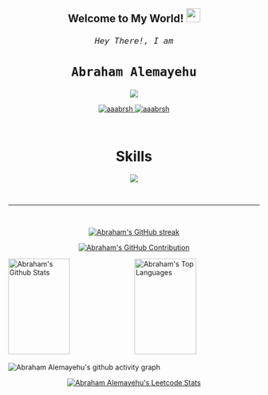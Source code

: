 <h2 align="center">
  Welcome to My World!
  <img src="https://media.giphy.com/media/hvRJCLFzcasrR4ia7z/giphy.gif" width="28">
</h2>

<!-- <a href="https://komarev.com/ghpvc/?username=aaabrsh">
  <img align="right" src="https://komarev.com/ghpvc/?username=aaabrsh&label=Visitors&color=0e75b6&style=flat" alt="Profile visitor" />
</a> -->

<!-- [![wakatime](https://wakatime.com/badge/user/eebb3dd8-d9b2-40de-9b88-6fd6cac99dbc.svg)](https://wakatime.com/@eebb3dd8-d9b2-40de-9b88-6fd6cac99dbc) -->

<!-- Intro  -->
<h3 align="center">
        <samp>
            <h6>Hey There!, I am</h6>
            <h2> Abraham Alemayehu</h2>
        </samp>
</h3>

<p align="center">
  <a href="https://github.com/aaabrsh"><img src="https://readme-typing-svg.herokuapp.com/?lines=Full%20Stack%20Programmer;Information%20Systems%20Graduate;Coding%20Since%202019;Always%20Looking%20For%20Challenging%20Projects&center=true&width=480&height=45"></a>
</p>

<p align="center">
 <a href="https://aaabrsh.onrender.com/" target="_blank">
  <img src="https://img.shields.io/badge/Website-DC143C?style=for-the-badge&logo=medium&logoColor=white" alt="aaabrsh" />
 </a>
 <a href="https://www.linkedin.com/in/abraham-alemayehu-23615619a" target="_blank">
  <img src="https://img.shields.io/badge/LinkedIn-0077B5?style=for-the-badge&logo=linkedin&logoColor=white" alt="aaabrsh"/>
 </a>
</p>
<br />

<!-- Skills Section -->
<h1 align="center">Skills</h1>

<p align="center">
  <a href="https://skillicons.dev">
    <img src="https://skillicons.dev/icons?i=html,css,javascript,typescript,react,next,angular,vue,nodejs,express,nest,redux,laravel,php,mysql,postgresql,mongodb,git,docker,cpp,cs,python,prisma,supabase,firebase,vite,webpack,vercel,tailwind,bootstrap,postman,markdown,figma,threejs,blender,vscode" />
  </a>
</p>

<br/>
<hr/>
<br/>

<p align="center">
  <a href="https://github.com/aaabrsh">
    <img src="https://github-readme-streak-stats.herokuapp.com/?user=aaabrsh&theme=radical&border=7F3FBF&background=0D1117" alt="Abraham's GitHub streak"/>
  </a>
</p>

<p align="center">
  <a href="https://github.com/aaabrsh">
    <img src="https://github-profile-summary-cards.vercel.app/api/cards/profile-details?username=aaabrsh&theme=radical" alt="Abraham's GitHub Contribution"/>
  </a>
</p>

<a> 
    <a href="https://github.com/aaabrsh"><img alt="Abraham's Github Stats" src="https://denvercoder1-github-readme-stats.vercel.app/api?username=aaabrsh&show_icons=true&count_private=true&theme=react&border_color=7F3FBF&bg_color=0D1117&title_color=F85D7F&icon_color=F8D866" height="192px" width="49.5%"/></a>
  <a href="https://github.com/aaabrsh"><img alt="Abraham's Top Languages" src="https://denvercoder1-github-readme-stats.vercel.app/api/top-langs/?username=aaabrsh&langs_count=8&layout=compact&theme=react&border_color=7F3FBF&bg_color=0D1117&title_color=F85D7F&icon_color=F8D866" height="192px" width="49.5%"/></a>
  <br/>
</a>

![Abraham Alemayehu's github activity graph](https://github-readme-activity-graph.vercel.app/graph?username=aaabrsh&bg_color=0D1117&color=7F3FBF&line=7F3FBF&point=7F3FBF&area_color=FFFFFF&title_color=FFFFFF&area=true)

<p align="center">
  <a href="https://leetcode.com/aaabrsh/">
    <img src="https://leetcard.jacoblin.cool/aaabrsh?ext=heatmap&theme=dark" alt="Abraham Alemayehu's Leetcode Stats">
  </a>
</p>
